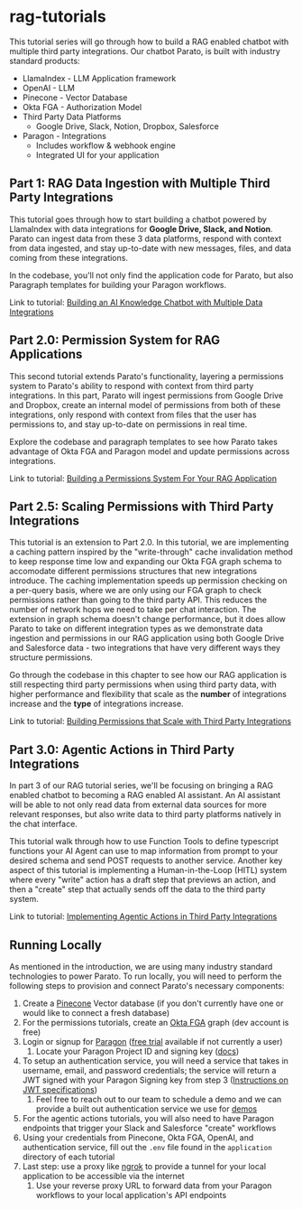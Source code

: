 # rag-tutorials

This tutorial series will go through how to build a RAG enabled chatbot with multiple third party integrations.
Our chatbot Parato, is built with industry standard products:
- LlamaIndex - LLM Application framework
- OpenAI - LLM
- Pinecone - Vector Database
- Okta FGA - Authorization Model
- Third Party Data Platforms
  - Google Drive, Slack, Notion, Dropbox, Salesforce
- Paragon - Integrations
  - Includes workflow & webhook engine
  - Integrated UI for your application

## Part 1: RAG Data Ingestion with Multiple Third Party Integrations
This tutorial goes through how to start building a chatbot powered by LlamaIndex with data integrations for **Google Drive,
Slack, and Notion**. Parato can ingest data from these 3 data platforms, respond with context from data ingested, and stay 
up-to-date with new messages, files, and data coming from these integrations. 

In the codebase, you'll not only find the 
application code for Parato, but also Paragraph templates for building your Paragon workflows.

Link to tutorial: [Building an AI Knowledge Chatbot with Multiple Data Integrations](https://www.useparagon.com/learn/ai-knowledge-chatbot-chapter-1/)

## Part 2.0: Permission System for RAG Applications
This second tutorial extends Parato's functionality, layering a permissions system to Parato's ability to respond with 
context from third party integrations. In this part, Parato will ingest permissions from Google Drive and Dropbox, create 
an internal model of permissions from both of these integrations, only respond with context from files that the user has 
permissions to, and stay up-to-date on permissions in real time. 

Explore the codebase and paragraph templates to see how 
Parato takes advantage of Okta FGA and Paragon model and update permissions across integrations.

Link to tutorial: [Building a Permissions System For Your RAG Application](https://www.useparagon.com/learn/ai-knowledge-chatbot-with-permissions-chapter-2/)

## Part 2.5: Scaling Permissions with Third Party Integrations
This tutorial is an extension to Part 2.0.
In this tutorial, we are implementing a caching pattern inspired by the "write-through" cache
invalidation method to keep response time low and expanding our Okta FGA graph schema to accomodate different permissions structures
that new integrations introduce. The caching implementation speeds up permission checking on a
per-query basis, where we are only using our FGA graph to check permissions rather than going to the third party API. This
reduces the number of network hops we need to take per chat interaction. The extension in graph schema doesn't change performance,
but it does allow Parato to take on different integration types as we demonstrate data ingestion and permissions in our RAG
application using both Google Drive and Salesforce data - two integrations that have very different ways they structure permissions.

Go through the codebase in this chapter to see how our RAG application is still respecting third party permissions when using
third party data, with higher
performance and flexibility that scale as the **number** of integrations increase and the **type** of integrations increase.

Link to tutorial: [Building Permissions that Scale with Third Party Integrations](https://www.useparagon.com/learn/building-permissions-and-access-control-that-scale-with-third-party-integrations/)

## Part 3.0: Agentic Actions in Third Party Integrations
In part 3 of our RAG tutorial series, we'll be focusing on bringing a RAG enabled chatbot to becoming a RAG enabled AI assistant.
An AI assistant will be able to not only read data from external data sources for more relevant responses, but also write
data to third party platforms natively in the chat interface.

This tutorial walk through how to use Function Tools to define typescript functions your AI Agent can use to map information
from prompt to your desired schema and send POST requests to another service. Another key aspect of this tutorial is implementing 
a Human-in-the-Loop (HITL) system where every "write" action has a draft step that previews an action, and then a "create"
step that actually sends off the data to the third party system.

Link to tutorial: [Implementing Agentic Actions in Third Party Integrations](https://www.useparagon.com/learn/implementing-agentic-actions-with-third-party-integrations/)

## Running Locally
As mentioned in the introduction, we are using many industry standard technologies to power Parato. To run locally, you will
need to perform the following steps to provision and connect Parato's necessary components:
1) Create a [Pinecone](https://www.pinecone.io/) Vector database (if you don't currently have one or would like to 
connect a fresh database)
2) For the permissions tutorials, create an [Okta FGA](https://docs.fga.dev/) graph (dev account is free)
3) Login or signup for [Paragon](https://www.useparagon.com/) ([free trial](https://dashboard.useparagon.com/signup) available if not currently a user)
   1) Locate your Paragon Project ID and signing key ([docs](https://docs.useparagon.com/getting-started/installing-the-connect-sdk#setup))
4) To setup an authentication service, you will need a service that takes in username, email, and password credentials;
the service will return a JWT signed with your Paragon Signing key from step 3 ([Instructions on JWT specifications](https://docs.useparagon.com/getting-started/installing-the-connect-sdk#setup))
   1) Feel free to reach out to our team to schedule a demo and we can provide a built out authentication service we use for 
   [demos](https://www.useparagon.com/book-demo)
5) For the agentic actions tutorials, you will also need to have Paragon endpoints that trigger your Slack and Salesforce
"create" workflows
6) Using your credentials from Pinecone, Okta FGA, OpenAI, and authentication service, fill out the `.env` file found in 
the `application` directory of each tutorial
7) Last step: use a proxy like [ngrok](https://ngrok.com/) to provide a tunnel for your local application to be accessible
via the internet
   1) Use your reverse proxy URL to forward data from your Paragon workflows to your local application's API endpoints